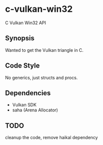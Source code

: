 # c-vulkan-win32
C Vulkan Win32 API
## Synopsis
Wanted to get the Vulkan triangle in C.
## Code Style
No generics, just structs and procs.
## Dependencies
- Vulkan SDK
- saha (Arena Allocator)
## TODO
cleanup the code, remove haikal dependency
